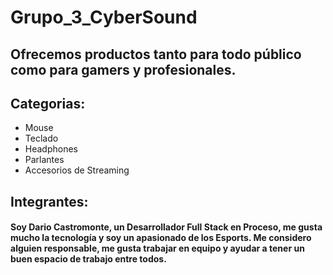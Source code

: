 # Grupo_3_CyberSound

## Ofrecemos productos tanto para todo público como para gamers y profesionales. 
## Categorias:
- Mouse 
- Teclado
- Headphones
- Parlantes
- Accesorios de Streaming

## Integrantes:

#### Soy Dario Castromonte, un Desarrollador Full Stack en Proceso, me gusta mucho la tecnología y soy un apasionado de los Esports. Me considero alguien responsable, me gusta trabajar en equipo y ayudar a tener un buen espacio de trabajo entre todos.      